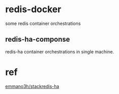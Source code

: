 # redis-docker

some redis container orchestrations

## redis-ha-componse

redis-ha container orchestrations in single machine.

# ref

[emmano3h/stackredis-ha](https://github.com/emmano3h/stackredis-ha)
